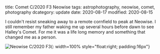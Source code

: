 title: Comet C/2020 F3 Neowise
tags: astrophotography, neowise, comet, photography
dcategory: update
date: 2020-08-17
modified: 2020-08-15

I couldn't resist sneaking away to a remote cornfield to peak at Neowise.   I still remember my father waking me up several hours before dawn to see Halley's Comet.   For me it was a life long memory and something that changed me as a person. 


![Neowise C/2020 F3]({static}/images/DSC_7768.JPG){: width=100% style="float:right; padding:16px"}    
